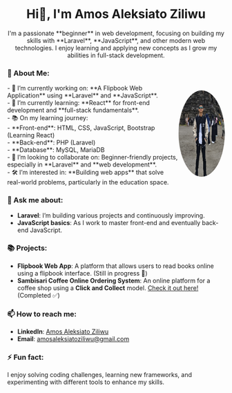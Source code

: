 <h1 align="center">Hi👋, I'm Amos Aleksiato Ziliwu</h1>

<div style="display: flex; align-items: center; justify-content: center;">
  <div style="max-width: 600px; text-align: center;">
    I'm a passionate **beginner** in web development, focusing on building my skills with **Laravel**, **JavaScript**, and other modern web technologies. I enjoy learning and applying new concepts as I grow my abilities in full-stack development.
  </div>
</div>

### 🌟 About Me:
<div style="display: flex; align-items: flex-start;">
  <div style="max-width: 600px; text-align: left;">
    - 🔭 I’m currently working on: **A Flipbook Web Application** using **Laravel** and **JavaScript**.<br>
    - 🌱 I’m currently learning: **React** for front-end development and **full-stack fundamentals**.<br>
    - 📚 On my learning journey: <br>
      - **Front-end**: HTML, CSS, JavaScript, Bootstrap (Learning React)<br>
      - **Back-end**: PHP (Laravel)<br>
      - **Database**: MySQL, MariaDB<br>
    - 👯 I’m looking to collaborate on: Beginner-friendly projects, especially in **Laravel** and **web development**.<br>
    - 🛠️ I’m interested in: **Building web apps** that solve real-world problems, particularly in the education space.
  </div>
<p align="center">
  <img src="profile.jpg" alt="Amos Aleksiato Ziliwu" width="200" height="200" style="border-radius: 50%;"/>
</p>
</div>

### 💬 Ask me about:
- **Laravel**: I’m building various projects and continuously improving.
- **JavaScript basics**: As I work to master front-end and eventually back-end JavaScript.

### 📚 Projects:
- **Flipbook Web App**: A platform that allows users to read books online using a flipbook interface. (Still in progress 🚧)
- **Sambisari Coffee Online Ordering System**: An online platform for a coffee shop using a **Click and Collect** model. [Check it out here!](https://sambisaricoffee.tian.my.id/) (Completed ✅)

### 📫 How to reach me:
- **LinkedIn**: [Amos Aleksiato Ziliwu](https://www.linkedin.com/in/amos-aleksiato-ziliwu-028840293/)
- **Email**: amosaleksiatoziliwu@gmail.com

### ⚡ Fun fact:
I enjoy solving coding challenges, learning new frameworks, and experimenting with different tools to enhance my skills.
